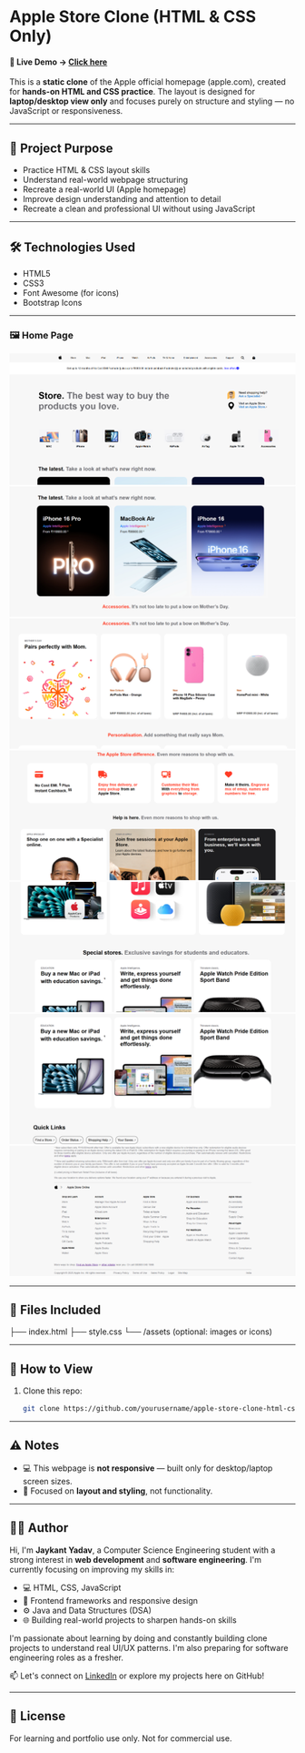 # Apple Store Clone (HTML & CSS Only) 
#### 🔗 Live Demo -> [Click here](https://yourusername.github.io/apple-store-clone-html-css/)


This is a **static clone** of the Apple official homepage (apple.com), created for **hands-on HTML and CSS practice**. The layout is designed for **laptop/desktop view only** and focuses purely on structure and styling — no JavaScript or responsiveness.

---

## 📌 Project Purpose

- Practice HTML & CSS layout skills
- Understand real-world webpage structuring
- Recreate a real-world UI (Apple homepage) 
- Improve design understanding and attention to detail
- Recreate a clean and professional UI without using JavaScript

---

## 🛠️ Technologies Used

- HTML5  
- CSS3  
- Font Awesome (for icons)  
- Bootstrap Icons

---

### 🖼️ Home Page

![Apple Store Clone Screenshot](./assets/apple-store-page.png)
![Apple Store Clone Screenshot](./assets/apple-store-page2.png)
![Apple Store Clone Screenshot](./assets/apple-store-page3.png)
![Apple Store Clone Screenshot](./assets/apple-store-page4.png)
![Apple Store Clone Screenshot](./assets/apple-store-page5.png)
![Apple Store Clone Screenshot](./assets/apple-store-page6.png)
![Apple Store Clone Screenshot](./assets/apple-store-page7.png)

---

## 📂 Files Included

├── index.html
├── style.css
└── /assets (optional: images or icons)

---

## 🚀 How to View

1. Clone this repo:
   ```bash
   git clone https://github.com/yourusername/apple-store-clone-html-css.git
---

## ⚠️ Notes

- 💻 This webpage is **not responsive** — built only for desktop/laptop screen sizes.
- 🎯 Focused on **layout and styling**, not functionality.

---

## 🙋‍♂️ Author
Hi, I'm **Jaykant Yadav**, a Computer Science Engineering student with a strong interest in **web development** and **software engineering**. I'm currently focusing on improving my skills in:

- 💻 HTML, CSS, JavaScript
- 🧱 Frontend frameworks and responsive design
- ⚙️ Java and Data Structures (DSA)
- 🌐 Building real-world projects to sharpen hands-on skills

I'm passionate about learning by doing and constantly building clone projects to understand real UI/UX patterns. I'm also preparing for software engineering roles as a fresher.

📫 Let's connect on [LinkedIn](www.linkedin.com/in/jaykantkumar) or explore my projects here on GitHub!

---

## 📝 License

For learning and portfolio use only. Not for commercial use.
